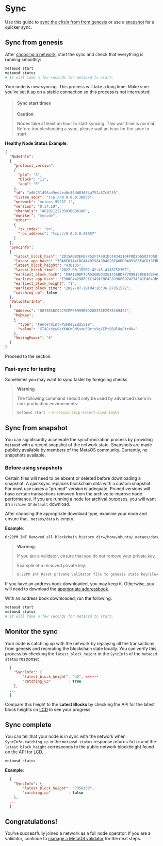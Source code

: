 # Sync

Use this guide to [sync the chain from from genesis](#sync-from-genesis) or use a [snapshot](#sync-from-snapshot) for a quicker sync.

## Sync from genesis

After [choosing a network](join-a-network.md#join-a-public-network), start the sync and check that everything is running smoothly:

```bash
metaosd start
metaosd status
# It will take a few seconds for metaosd to start.
```
Your node is now syncing. This process will take a long time. Make sure you've set it up on a stable connection so this process is not interrupted.

> #### Sync start times
> **Caution**:
> 
> Nodes take at least an hour to start syncing. This wait time is normal. 
> Before troubleshooting a sync, please wait an hour for the sync to start.
 
**Healthy Node Status Example**:

```json
{
  "NodeInfo":
  {
    "protocol_version":
    {
      "p2p": "8",
      "block": "11",
      "app": "0"
    },
    "id": "a6b231498ad9ee4ea0c38dd83684a752a87c82f0",
    "listen_addr": "tcp://0.0.0.0:26656",
    "network": "metaos_99237-1",
    "version": "0.34.19",
    "channels": "40202122233038606100",
    "moniker": "mynode",
    "other":
    {
      "tx_index": "on",
      "rpc_address": "tcp://0.0.0.0:26657"
    }
  },
  "SyncInfo":
  {
    "latest_block_hash": "2D15A083EFE7F52F7F601DC4834210FF0D2D65837DAD1B89E7379EC753492FC3",
    "latest_app_hash": "30A6F61A4CDCAA4929849B4826FA6DD0A95186E4CD18FBB5C8ECB7878887F89D",
    "latest_block_height": "430135",
    "latest_block_time": "2022-08-15T02:42:45.411875236Z",
    "earliest_block_hash": "F9A1B0DF7CA526BD032E145ABD777098158CB35B5A8505EE98E8F6D3B0172D66",
    "earliest_app_hash": "E3B0C44298FC1C149AFBF4C8996FB92427AE41E4649B934CA495991B7852B855",
    "earliest_block_height": "1",
    "earliest_block_time": "2022-07-29T04:20:36.8705157Z",
    "catching_up": false
  },
  "ValidatorInfo":
  {
    "Address": "D878EABC94C9CFFE5999B7D20857AE2985C69422",
    "PubKey":
    {
      "type": "tendermint/PubKeyEd25519",
      "value": "STAG+dzw9eYKWCnCMKsxu5Br+x9gVEPtB6UlUeEtcHk="
    },
    "VotingPower": "0"
  }
}
```

Proceed to the [](#monitor-the-sync) section.

### Fast-sync for testing

Sometimes you may want to sync faster by foregoing checks.

> **Warning**
> 
> The following command should only be used by advanced users in non-production environments:
> ```bash
> metaosd start --x-crisis-skip-assert-invariants
> ```

## Sync from snapshot

You can significantly accelerate the synchronization process by providing `metaosd` with a recent snapshot of the network state. 
Snapshots are made publicly available by members of the MetaOS community. Currently, no snapshots available.

### Before using snapshots

Certain files will need to be absent or deleted before downloading a snapshot. 
A quicksync replaces blockchain data with a custom snapshot. 
For most use cases a "pruned" version is adequate. 
Pruned versions will have certain transactions removed from the archive to improve node performance. 
If you are running a node for archival purposes, you will want an `archive` or `default` download.

After choosing the appropriate download type, examine your node and ensure that `.metaos/data` is empty.

**Example**:

```bash
6:22PM INF Removed all blockchain history dir=/home/ubuntu/.metaos/data
```

> **Warning**:
> 
> If you are a validator, ensure that you do not remove your private key.
> 
> Example of a removed private key:
> 
> ```bash
> 6:22PM INF Reset private validator file to genesis state keyFile=/home/ubuntu/.metaos/config/priv_validator_key.json stateFile=/home/ubuntu/.metaos/data/priv_validator_state.json
> ```

If you have an address book downloaded, you may keep it. Otherwise, you will need to download the [appropriate addressbook](./join-a-network.md#join-a-public-network).

With an address book downloaded, run the following:

```bash
metaosd start
metaosd status
# It will take a few seconds for metaosd to start.
```

## Monitor the sync

Your node is catching up with the network by replaying all the transactions from genesis and recreating the blockchain state locally. 
You can verify this process by checking the `latest_block_height` in the `SyncInfo` of the `metaosd status` response:

```json
  {
    "SyncInfo": {
        "latest_block_height": "42", <-----
        "catching_up"        : true
    },
  ...
  }
```

Compare this height to the **Latest Blocks** by checking the API for the latest block heights on [LCD](https://node.metaos.im/blocks/latest) to see your progress.



## Sync complete

You can tell that your node is in sync with the network when `SyncInfo.catching_up` in the `metaosd status` response returns `false` and the `latest_block_height` corresponds to the public network blockheight found on the API for [LCD](https://node.metaos.im/blocks/latest).

```bash
metaosd status
```

**Example**:

```json
  {
    "SyncInfo": {
        "latest_block_height": "7356350",
        "catching_up"        : false
    },
  ...
  }
```


## Congratulations!

You've successfully joined a network as a full node operator. 
If you are a validator, continue to [manage a MetaOS validator](../manage-a-validator/README.md) for the next steps.
